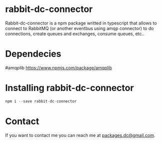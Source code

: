 # rabbit-dc-connector

Rabbit-dc-connector is a npm package writted in typescript that allows to connect to RabbitMQ (or another eventbus using amqp connector) to do connections, create queues and exchanges, consume queues, etc..

# Dependecies

#amqplib <https://www.npmjs.com/package/amqplib>

# Installing rabbit-dc-connector

```javascript
npm i --save rabbit-dc-connector
```

# Contact

If you want to contact me you can reach me at packages.dc@gmail.com.

